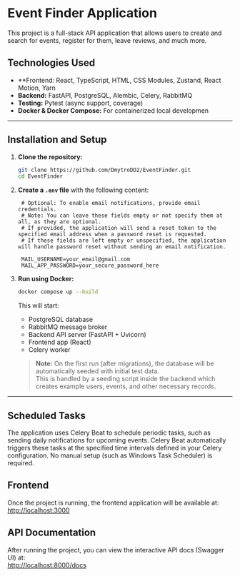 # Event Finder Application

This project is a full-stack API application that allows users to create and search for events, register for them, leave reviews, and much more.

## Technologies Used

- **Frontend: React, TypeScript, HTML, CSS Modules, Zustand, React Motion, Yarn 
- **Backend:** FastAPI, PostgreSQL, Alembic, Celery, RabbitMQ  
- **Testing:** Pytest (async support, coverage)  
- **Docker & Docker Compose:** For containerized local developmen

---

## Installation and Setup

1. **Clone the repository:**
    ```bash
    git clone https://github.com/DmytroDD2/EventFinder.git
    cd EventFinder
    ```

2. **Create a `.env` file** with the following content:

    ```env
     # Optional: To enable email notifications, provide email credentials.
     # Note: You can leave these fields empty or not specify them at all, as they are optional.
     # If provided, the application will send a reset token to the specified email address when a password reset is requested.
     # If these fields are left empty or unspecified, the application will handle password reset without sending an email notification.

     MAIL_USERNAME=your_email@gmail.com
     MAIL_APP_PASSWORD=your_secure_password_here
    ```

3. **Run using Docker:**
    ```bash
    docker compose up --build
    ```
    This will start:

     - PostgreSQL database  
     - RabbitMQ message broker  
     - Backend API server (FastAPI + Uvicorn)  
     - Frontend app (React)  
     - Celery worker  
   
   > **Note:** On the first run (after migrations), the database will be automatically seeded with initial test data.  
   > This is handled by a seeding script inside the backend which creates example users, events, and other necessary records.
---


## Scheduled Tasks

The application uses Celery Beat to schedule periodic tasks, such as sending daily notifications for upcoming events. Celery Beat automatically triggers these tasks at the specified time intervals defined in your Celery configuration. No manual setup (such as Windows Task Scheduler) is required.

## Frontend

Once the project is running, the frontend application will be available at:  
[http://localhost:3000](http://localhost:3000)

## API Documentation

After running the project, you can view the interactive API docs (Swagger UI) at:  
[http://localhost:8000/docs](http://localhost:8000/docs)
